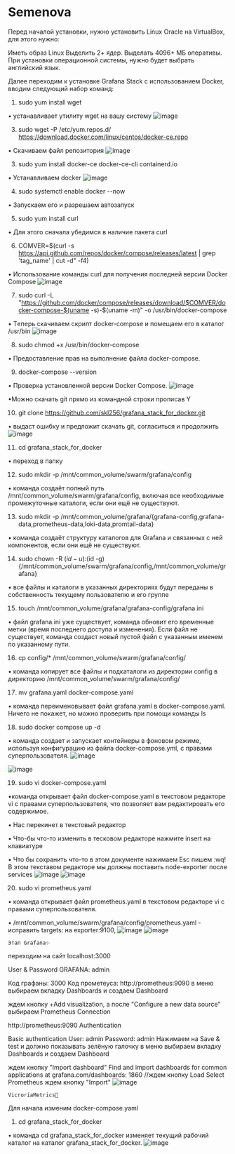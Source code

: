 # Semenova

Перед началой установки, нужно установить Linux Oracle на VirtualBox, для этого нужно:

Иметь образ Linux
Выделить 2+ ядер.
Выделать 4096+ МБ оперативы.
При установки операционной системы, нужно будет выбрать английский язык.

Далее переходим к установке Grafana Stack с использованием Docker, вводим следующий набор команд:

1. sudo yum install wget

• устанавливает утилиту wget на вашу систему
![image](https://github.com/user-attachments/assets/b2650d1d-f531-4e25-9842-012e9076cc60)

3. sudo wget -P /etc/yum.repos.d/ https://download.docker.com/linux/centos/docker-ce.repo

• Скачиваем файл репозитория
![image](https://github.com/user-attachments/assets/8974b604-8238-4c21-aa7e-33faa8bc1952)

3. sudo yum install docker-ce docker-ce-cli containerd.io

• Устанавливаем docker
![image](https://github.com/user-attachments/assets/ffdd913c-33d2-4489-a59c-581928dbc968)

4. sudo systemctl enable docker --now

• Запускаем его и разрешаем автозапуск

5. sudo yum install curl

• Для этого сначала убедимся в наличие пакета curl

6. COMVER=$(curl -s https://api.github.com/repos/docker/compose/releases/latest | grep 'tag_name' | cut -d\" -f4)

• Использование команды curl для получения последней версии Docker Compose
![image](https://github.com/user-attachments/assets/1a319c45-0467-4354-80ae-8adb82d8ad57)

7. sudo curl -L "https://github.com/docker/compose/releases/download/$COMVER/docker-compose-$(uname -s)-$(uname -m)" -o /usr/bin/docker-compose

• Tеперь скачиваем скрипт docker-compose и помещаем его в каталог /usr/bin
![image](https://github.com/user-attachments/assets/6f4a7ffc-ff0c-4155-a082-07d7d0efc5e5)

8. sudo chmod +x /usr/bin/docker-compose

• Предоставление прав на выполнение файла docker-compose.

9. docker-compose --version

• Проверка установленной версии Docker Compose.
![image](https://github.com/user-attachments/assets/5a7024a8-b070-489c-a21b-1799118f110a)

•Можно скачать git прямо из командной строки прописав Y

10. git clone https://github.com/skl256/grafana_stack_for_docker.git

• выдаст ошибку и предложит скачать git, согласиться и продолжить
![image](https://github.com/user-attachments/assets/b469b556-d8b7-467c-a1d9-125487dcafd8)

11. cd grafana_stack_for_docker
    
• переход в папку

12. sudo mkdir -p /mnt/common_volume/swarm/grafana/config

• команда создаёт полный путь /mnt/common_volume/swarm/grafana/config, включая все необходимые промежуточные каталоги, если они ещё не существуют.

13. sudo mkdir -p /mnt/common_volume/grafana/{grafana-config,grafana-data,prometheus-data,loki-data,promtail-data}

• команда создаёт структуру каталогов для Grafana и связанных с ней компонентов, если они ещё не существуют.

14. sudo chown -R $(id -u):$(id -g) {/mnt/common_volume/swarm/grafana/config,/mnt/common_volume/grafana}

• все файлы и каталоги в указанных директориях будут переданы в собственность текущему пользователю и его группе

15. touch /mnt/common_volume/grafana/grafana-config/grafana.ini

• файл grafana.ini уже существует, команда обновит его временные метки (время последнего доступа и изменения). Если файл не существует, команда создаст новый пустой файл с указанным именем по указанному пути.

16. cp config/* /mnt/common_volume/swarm/grafana/config/

• команда копирует все файлы и подкаталоги из директории config в директорию /mnt/common_volume/swarm/grafana/config/

17. mv grafana.yaml docker-compose.yaml 

• команда переименовывает файл grafana.yaml в docker-compose.yaml. Ничего не покажет, но можно проверить при помощи команды ls

18. sudo docker compose up -d

• команда создает и запускает контейнеры в фоновом режиме, используя конфигурацию из файла docker-compose.yml, с правами суперпользователя.
![image](https://github.com/user-attachments/assets/a58b0533-185d-49d2-b5ae-f48ce5ec261f)

![image](https://github.com/user-attachments/assets/929f2f13-f8e2-4a24-8bef-a423f785b144)

19. sudo vi docker-compose.yaml

•команда открывает файл docker-compose.yaml в текстовом редакторе vi с правами суперпользователя, что позволяет вам редактировать его содержимое.

• Нас перекинет в текстовый редактор

• Что-бы что-то изменить в тесковом редакторе нажмите insert на клавиатуре

• Что бы сохранить что-то в этом документе нажимаем Esc пишем :wq! В этом текставом редакторе мы должны поставить node-exporter после services
![image](https://github.com/user-attachments/assets/3b7cdd9c-0a33-4d84-ae8d-d56f99fa35ac)
![image](https://github.com/user-attachments/assets/c2c56867-dfd8-4cd8-aeec-fc2332f54861)

20. sudo vi prometheus.yaml 

• команда открывает файл prometheus.yaml в текстовом редакторе vi с правами суперпользователя.

• /mnt/common_volume/swarm/grafana/config/prometheus.yaml - исправить targets: на exporter:9100,
![image](https://github.com/user-attachments/assets/92943bf8-6331-4269-a1d2-f3dc44080577)
![image](https://github.com/user-attachments/assets/61c52dfe-6091-40d1-a314-80d7bca39245)

    Этап Grafana✨

переходим на сайт localhost:3000

User & Password GRAFANA: admin

Код графаны: 3000
Код прометеуса: http://prometheus:9090
в меню выбираем вкладку Dashboards и создаем Dashboard

ждем кнопку +Add visualization, а после "Configure a new data source"
выбираем Prometheus
Connection

http://prometheus:9090
Authentication

Basic authentication
User: admin
Password: admin
Нажимаем на Save & test и должно показывать зелёную галочку
в меню выбираем вкладку Dashboards и создаем Dashboard

ждем кнопку "Import dashboard"
Find and import dashboards for common applications at grafana.com/dashboards: 1860 //ждем кнопку Load
Select Prometheus ждем кнопку "Import"
![image](https://github.com/user-attachments/assets/68774952-a375-4e77-8b1e-a61d1210d443)

    VicroriaMetrics🎂

Для начала изменим docker-compose.yaml

1. cd grafana_stack_for_docker

• команда cd grafana_stack_for_docker изменяет текущий рабочий каталог на каталог grafana_stack_for_docker.
![image](https://github.com/user-attachments/assets/1a957374-26c9-4b6f-96c1-0741d8d1b745)





